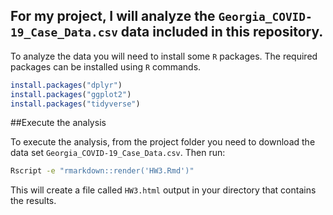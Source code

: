 ## For my project, I will analyze the `Georgia_COVID-19_Case_Data.csv` data included in this repository. 

To analyze the data you will need to install some `R` packages. The required packages can be installed using `R` commands.

```r
install.packages("dplyr")
install.packages("ggplot2")
install.packages("tidyverse")
```

##Execute the analysis

To execute the analysis, from the project folder you need to download the data set `Georgia_COVID-19_Case_Data.csv`. Then run:
``` bash
Rscript -e "rmarkdown::render('HW3.Rmd')"
```

This will create a file called `HW3.html` output in your directory that contains the results.